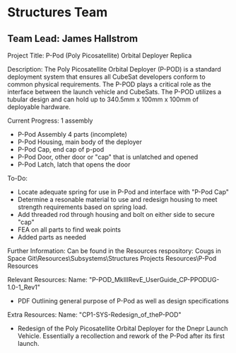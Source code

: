 # Structures Team
## Team Lead: James Hallstrom

Project Title:
P-Pod (Poly Picosatellite) Orbital Deployer Replica

Description:
The Poly Picosatellite Orbital Deployer (P-POD) is a standard deployment system that ensures
all CubeSat developers conform to common physical requirements. The P-POD plays a critical
role as the interface between the launch vehicle and CubeSats. The P-POD utilizes a tubular
design and can hold up to 340.5mm x 100mm x 100mm of deployable hardware.

Current Progress:
1 assembly
- P-Pod Assembly
4 parts (incomplete)
- P-Pod Housing, main body of the deployer
- P-Pod Cap, end cap of p-pod
- P-Pod Door, other door or "cap" that is unlatched and opened
- P-Pod Latch, latch that opens the door

To-Do:
- Locate adequate spring for use in P-Pod and interface with "P-Pod Cap"
- Determine a resonable material to use and redesign housing to meet strength requirements based on spring load.
- Add threaded rod through housing and bolt on either side to secure "cap"
- FEA on all parts to find weak points
- Added parts as needed

Further Information:
Can be found in the Resources respository:
Cougs in Space Git\Resources\Subsystems\Structures Projects Resources\P-Pod Resources

Relevant Resources:
Name: "P-POD_MkIIIRevE_UserGuide_CP-PPODUG-1.0-1_Rev1"
- PDF Outlining general purpose of P-Pod as well as design specifications

Extra Resources:
Name: "CP1-SYS-Redesign_of_theP-POD"
- Redesign of the Poly Picosatellite Orbital Deployer for the Dnepr Launch Vehicle. Essentially a recollection and rework of the P-Pod
	after its first launch.